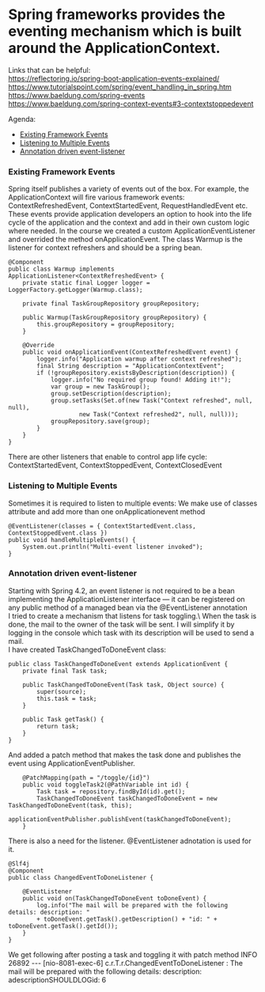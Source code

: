 # Spring frameworks provides the eventing mechanism which is built around the ApplicationContext.
Links that can be helpful:\
https://reflectoring.io/spring-boot-application-events-explained/
https://www.tutorialspoint.com/spring/event_handling_in_spring.htm
https://www.baeldung.com/spring-events
https://www.baeldung.com/spring-context-events#3-contextstoppedevent


Agenda:
- [Existing Framework Events](#Existing-Framework-Events)
- [Listening to Multiple Events](#Listening-to-Multiple-Events)
- [Annotation driven event-listener](#Annotation-driven-event-listener)
### Existing Framework Events
Spring itself publishes a variety of events out of the box. For example, the ApplicationContext will fire various framework events: ContextRefreshedEvent, ContextStartedEvent, RequestHandledEvent etc.
These events provide application developers an option to hook into the life cycle of the application and the context and add in their own custom logic where needed.
In the course we created a custom ApplicationEventListener and overrided the method onApplicationEvent.
The class Warmup is the listener for context refreshers and should be a spring bean.
```
@Component
public class Warmup implements ApplicationListener<ContextRefreshedEvent> {
    private static final Logger logger = LoggerFactory.getLogger(Warmup.class);

    private final TaskGroupRepository groupRepository;

    public Warmup(TaskGroupRepository groupRepository) {
        this.groupRepository = groupRepository;
    }

    @Override
    public void onApplicationEvent(ContextRefreshedEvent event) {
        logger.info("Application warmup after context refreshed");
        final String description = "ApplicationContextEvent";
        if (!groupRepository.existsByDescription(description)) {
            logger.info("No required group found! Adding it!");
            var group = new TaskGroup();
            group.setDescription(description);
            group.setTasks(Set.of(new Task("Context refreshed", null, null),
                    new Task("Context refreshed2", null, null)));
            groupRepository.save(group);
        }
    }
}
```
There are other listeners that enable to control app life cycle:\
ContextStartedEvent, ContextStoppedEvent, ContextClosedEvent
### Listening to Multiple Events
Sometimes it is required to listen to multiple events:
We make use of classes attribute and add more than one onApplicationevent method
```
@EventListener(classes = { ContextStartedEvent.class, ContextStoppedEvent.class })
public void handleMultipleEvents() {
    System.out.println("Multi-event listener invoked");
}
```
### Annotation driven event-listener
Starting with Spring 4.2, an event listener is not required to be a bean implementing the ApplicationListener interface — it can be registered on any public method of a managed bean via the @EventListener annotation\
I tried to create a mechanism that listens for task toggling.\ When the task is done, the mail to the owner of the task will be sent. I will simplify it by logging in the console which task with its description will be used to send a mail.\
I have created TaskChangedToDoneEvent class: 
```
public class TaskChangedToDoneEvent extends ApplicationEvent {
    private final Task task;

    public TaskChangedToDoneEvent(Task task, Object source) {
        super(source);
        this.task = task;
    }

    public Task getTask() {
        return task;
    }
}
```
And added a patch method that makes the task done and publishes the event using ApplicationEventPublisher.
```
    @PatchMapping(path = "/toggle/{id}")
    public void toggleTask2(@PathVariable int id) {
        Task task = repository.findById(id).get();
        TaskChangedToDoneEvent taskChangedToDoneEvent = new TaskChangedToDoneEvent(task, this);
        applicationEventPublisher.publishEvent(taskChangedToDoneEvent);
    }
```
There is also a need for the listener. @EventListener adnotation is used for it.
```
@Slf4j
@Component
public class ChangedEventToDoneListener {

    @EventListener
    public void on(TaskChangedToDoneEvent toDoneEvent) {
        log.info("The mail will be prepared with the following details: description: "
        + toDoneEvent.getTask().getDescription() + "id: " + toDoneEvent.getTask().getId());
    }
}
```
We get following after posting a task and toggling it with patch method
INFO 26892 --- [nio-8081-exec-6] c.r.T.r.ChangedEventToDoneListener       : 
The mail will be prepared with the following details: description: adescriptionSHOULDLOGid: 6


